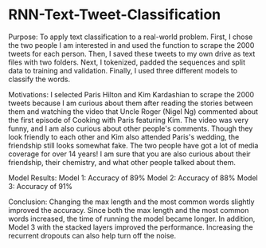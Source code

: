 # RNN-Text-Tweet-Classification

Purpose: To apply text classification to a real-world problem. First, I chose the two people I am interested in and used the function to scrape the 2000 tweets for each person. Then, I saved these tweets to my own drive as text files with two folders. Next, I tokenized, padded the sequences and split data to training and validation. Finally, I used three different models to classify the words.

Motivations: I selected Paris Hilton and Kim Kardashian to scrape the 2000 tweets because I am curious about them after reading the stories between them and watching the video that Uncle Roger (Nigel Ng) commented about the first episode of Cooking with Paris featuring Kim. The video was very funny, and I am also curious about other people's comments. Though they look friendly to each other and Kim also attended Paris's wedding, the friendship still looks somewhat fake. The two people have got a lot of media coverage for over 14 years! I am sure that you are also curious about their friendship, their chemistry, and what other people talked about them.

Model Results:
Model 1: Accuracy of 89%
Model 2: Accuracy of 88%
Model 3: Accuracy of 91%

Conclusion:
Changing the max length and the most common words slightly improved the accuracy. Since both the max length and the most common words increased, the time of running the model became longer. In addition, Model 3 with the stacked layers improved the performance. Increasing the recurrent dropouts can also help turn off the noise.
